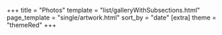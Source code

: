 +++
title = "Photos"
template = "list/galleryWithSubsections.html"
page_template = "single/artwork.html"
sort_by = "date"
[extra]
theme = "themeRed"
+++
